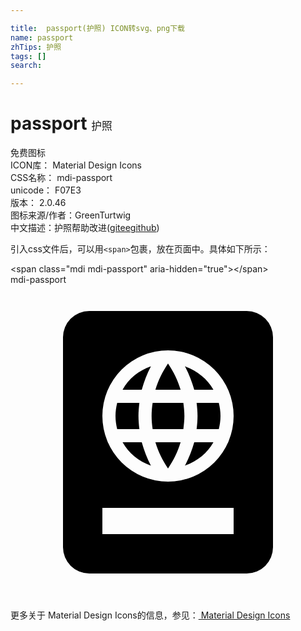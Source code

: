 ```yaml
---

title:  passport(护照) ICON转svg、png下载
name: passport
zhTips: 护照
tags: []
search: 

---
```


# passport  <small style="font-size: 60%;font-weight: 100">护照</small>


<div class="detail-page">
<p>
<span><span class="badge-success badge">免费图标</span> </span>
<br/>
<span>
ICON库：
<span class="badge-secondary badge">Material Design Icons</span> 
</span>
<br/>
<span>
CSS名称：
<span class="badge-secondary badge">mdi-passport</span> 
</span>
<br/>
<span>
unicode：
<span class="badge-secondary badge">F07E3</span> 
<copy-btn content='F07E3' btn-title=""></copy-btn>
<copy-btn :content='String.fromCodePoint(parseInt("F07E3", 16))' btn-title="复制U"></copy-btn>
</span>
<br/>
<span>
版本：
<span class="badge-secondary badge">2.0.46</span> 
</span>
<br/>
<span>图标来源/作者：<span class="badge-light badge">GreenTurtwig</span></span> 
<br/>
<span class="zh-detail">中文描述：<span class="badge-primary badge">护照</span><span class="help-link"><span>帮助改进</span>(<a href="https://gitee.com/liuwave/icon-helper/edit/master/json/material/passport.json" target="_blank" rel="noopener noreferrer">gitee</a><a href="https://github.com/liuwave/icon-helper/edit/master/json/material/passport.json" target="_blank" rel="noopener noreferrer">github</a></span>)</span><br/>
</p>
</div>
<div class="alert alert-dark">
  <i class="mdi mdi-passport mdi-48px"></i>
  <i class="mdi mdi-passport mdi-36px"></i>
  <i class="mdi mdi-passport mdi-24px"></i>
  <i class="mdi mdi-passport mdi-18px"></i>
</div>
<div>
  <p>引入css文件后，可以用<code>&lt;span&gt;</code>包裹，放在页面中。具体如下所示：    
  </p>
  <div class="alert alert-primary" style="font-size: 14px">
    &lt;span class="mdi mdi-passport" aria-hidden="true"&gt;&lt;/span&gt;
    <copy-btn content='<span class="mdi mdi-passport" aria-hidden="true"></span>'></copy-btn>
  </div>
  <div class="alert alert-secondary">
    <i class="mdi mdi-passport"
    style="font-size: 24px"
    aria-hidden="true"></i> mdi-passport
    <copy-btn content="mdi-passport" btn-title="复制图标名称"></copy-btn>
  </div>
</div>
<div id="svg" class="svg-wrap">
<svg xmlns="http://www.w3.org/2000/svg" viewBox="0 0 24 24"><path d="M6,2A2,2 0 0,0 4,4V20A2,2 0 0,0 6,22H18A2,2 0 0,0 20,20V4A2,2 0 0,0 18,2H6M12,5A5,5 0 0,1 17,10A5,5 0 0,1 12,15A5,5 0 0,1 7,10A5,5 0 0,1 12,5M12,6C11.59,6.62 11.25,7.29 11.04,8H12.96C12.75,7.29 12.42,6.62 12,6M10.7,6.22C9.78,6.53 9,7.17 8.54,8H10C10.18,7.38 10.4,6.78 10.7,6.22M13.29,6.22C13.59,6.78 13.82,7.38 14,8H15.46C15,7.17 14.21,6.54 13.29,6.22M8.13,9C8.05,9.32 8,9.65 8,10C8,10.35 8.05,10.68 8.13,11H9.82C9.78,10.67 9.75,10.34 9.75,10C9.75,9.66 9.78,9.33 9.82,9H8.13M10.83,9C10.78,9.32 10.75,9.66 10.75,10C10.75,10.34 10.78,10.67 10.83,11H13.17C13.21,10.67 13.25,10.34 13.25,10C13.25,9.66 13.21,9.32 13.17,9H10.83M14.18,9C14.22,9.33 14.25,9.66 14.25,10C14.25,10.34 14.22,10.67 14.18,11H15.87C15.95,10.68 16,10.35 16,10C16,9.65 15.95,9.32 15.87,9H14.18M8.54,12C9,12.83 9.78,13.46 10.7,13.78C10.4,13.22 10.18,12.63 10,12H8.54M11.04,12C11.25,12.72 11.59,13.38 12,14C12.42,13.38 12.75,12.72 12.96,12H11.04M14,12C13.82,12.63 13.59,13.22 13.29,13.78C14.21,13.46 15,12.83 15.46,12H14M7,17H17V19H7V17Z" /></svg>
</div>
<detail full-name='mdi-passport'></detail>
    
<div><p>更多关于 Material Design Icons的信息，参见：<a target="_blank" href="https://iconhelper.cn/material.html"> Material Design Icons</a>
</p></div>
